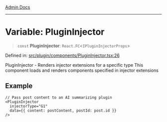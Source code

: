 [Admin Docs](/)

***

# Variable: PluginInjector

> `const` **PluginInjector**: `React.FC`\<`IPluginInjectorProps`\>

Defined in: [src/plugin/components/PluginInjector.tsx:26](https://github.com/PalisadoesFoundation/talawa-admin/blob/main/src/plugin/components/PluginInjector.tsx#L26)

PluginInjector - Renders injector extensions for a specific type
This component loads and renders components specified in injector extensions

## Example

```tsx
// Pass post content to an AI summarizing plugin
<PluginInjector
  injectorType="G1"
  data={{ content: postContent, postId: post.id }}
/>
```
